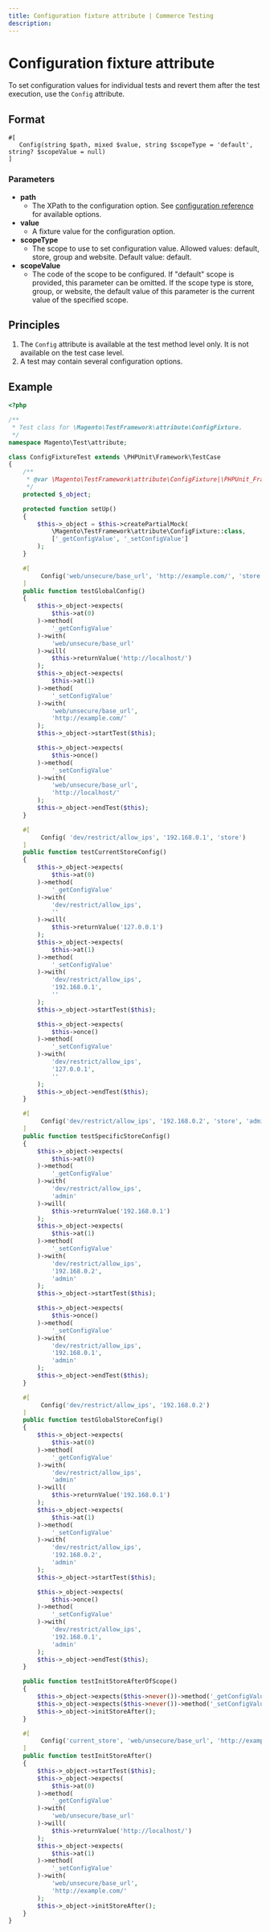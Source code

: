 ```yaml
---
title: Configuration fixture attribute | Commerce Testing
description: 
---
```


# Configuration fixture attribute

To set configuration values for individual tests and revert them after the test execution, use the `Config` attribute.

## Format

```php?start_inline=1
#[
   Config(string $path, mixed $value, string $scopeType = 'default', string? $scopeValue = null)
]
```

### Parameters

-  **path**
   -  The XPath to the configuration option. See [configuration reference][] for available options.
-  **value**
   -  A fixture value for the configuration option.
-  **scopeType**
   -  The scope to use to set configuration value. Allowed values: default, store, group and website. Default value: default.
-  **scopeValue**
   -  The code of the scope to be configured. If "default" scope is provided, this parameter can be omitted. If the scope type is store, group, or website, the default value of this parameter is the current value of the specified scope.

## Principles

1. The `Config` attribute is available at the test method level only.
   It is not available on the test case level.
1. A test may contain several configuration options.

## Example

```php
<?php

/**
 * Test class for \Magento\TestFramework\attribute\ConfigFixture.
 */
namespace Magento\Test\attribute;

class ConfigFixtureTest extends \PHPUnit\Framework\TestCase
{
    /**
     * @var \Magento\TestFramework\attribute\ConfigFixture|\PHPUnit_Framework_MockObject_MockObject
     */
    protected $_object;

    protected function setUp()
    {
        $this->_object = $this->createPartialMock(
            \Magento\TestFramework\attribute\ConfigFixture::class,
            ['_getConfigValue', '_setConfigValue']
        );
    }

    #[
         Config('web/unsecure/base_url', 'http://example.com/', 'store')
    ]
    public function testGlobalConfig()
    {
        $this->_object->expects(
            $this->at(0)
        )->method(
            '_getConfigValue'
        )->with(
            'web/unsecure/base_url'
        )->will(
            $this->returnValue('http://localhost/')
        );
        $this->_object->expects(
            $this->at(1)
        )->method(
            '_setConfigValue'
        )->with(
            'web/unsecure/base_url',
            'http://example.com/'
        );
        $this->_object->startTest($this);

        $this->_object->expects(
            $this->once()
        )->method(
            '_setConfigValue'
        )->with(
            'web/unsecure/base_url',
            'http://localhost/'
        );
        $this->_object->endTest($this);
    }

    #[
         Config( 'dev/restrict/allow_ips', '192.168.0.1', 'store')
    ]
    public function testCurrentStoreConfig()
    {
        $this->_object->expects(
            $this->at(0)
        )->method(
            '_getConfigValue'
        )->with(
            'dev/restrict/allow_ips',
            ''
        )->will(
            $this->returnValue('127.0.0.1')
        );
        $this->_object->expects(
            $this->at(1)
        )->method(
            '_setConfigValue'
        )->with(
            'dev/restrict/allow_ips',
            '192.168.0.1',
            ''
        );
        $this->_object->startTest($this);

        $this->_object->expects(
            $this->once()
        )->method(
            '_setConfigValue'
        )->with(
            'dev/restrict/allow_ips',
            '127.0.0.1',
            ''
        );
        $this->_object->endTest($this);
    }

    #[
         Config('dev/restrict/allow_ips', '192.168.0.2', 'store', 'admin')
    ]
    public function testSpecificStoreConfig()
    {
        $this->_object->expects(
            $this->at(0)
        )->method(
            '_getConfigValue'
        )->with(
            'dev/restrict/allow_ips',
            'admin'
        )->will(
            $this->returnValue('192.168.0.1')
        );
        $this->_object->expects(
            $this->at(1)
        )->method(
            '_setConfigValue'
        )->with(
            'dev/restrict/allow_ips',
            '192.168.0.2',
            'admin'
        );
        $this->_object->startTest($this);

        $this->_object->expects(
            $this->once()
        )->method(
            '_setConfigValue'
        )->with(
            'dev/restrict/allow_ips',
            '192.168.0.1',
            'admin'
        );
        $this->_object->endTest($this);
    }

    #[
         Config('dev/restrict/allow_ips', '192.168.0.2')
    ]
    public function testGlobalStoreConfig()
    {
        $this->_object->expects(
            $this->at(0)
        )->method(
            '_getConfigValue'
        )->with(
            'dev/restrict/allow_ips',
            'admin'
        )->will(
            $this->returnValue('192.168.0.1')
        );
        $this->_object->expects(
            $this->at(1)
        )->method(
            '_setConfigValue'
        )->with(
            'dev/restrict/allow_ips',
            '192.168.0.2',
            'admin'
        );
        $this->_object->startTest($this);

        $this->_object->expects(
            $this->once()
        )->method(
            '_setConfigValue'
        )->with(
            'dev/restrict/allow_ips',
            '192.168.0.1',
            'admin'
        );
        $this->_object->endTest($this);
    }

    public function testInitStoreAfterOfScope()
    {
        $this->_object->expects($this->never())->method('_getConfigValue');
        $this->_object->expects($this->never())->method('_setConfigValue');
        $this->_object->initStoreAfter();
    }

    #[
         Config('current_store', 'web/unsecure/base_url', 'http://example.com/')
    ]
    public function testInitStoreAfter()
    {
        $this->_object->startTest($this);
        $this->_object->expects(
            $this->at(0)
        )->method(
            '_getConfigValue'
        )->with(
            'web/unsecure/base_url'
        )->will(
            $this->returnValue('http://localhost/')
        );
        $this->_object->expects(
            $this->at(1)
        )->method(
            '_setConfigValue'
        )->with(
            'web/unsecure/base_url',
            'http://example.com/'
        );
        $this->_object->initStoreAfter();
    }
}

```

<!-- Link definitions -->

[configuration reference]: https://experienceleague.adobe.com/docs/commerce-operations/configuration-guide/paths/config-reference-sens.html
